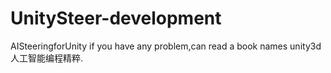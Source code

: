 # UnitySteer-development
AISteeringforUnity
if you have any problem,can read a book names unity3d人工智能编程精粹.
